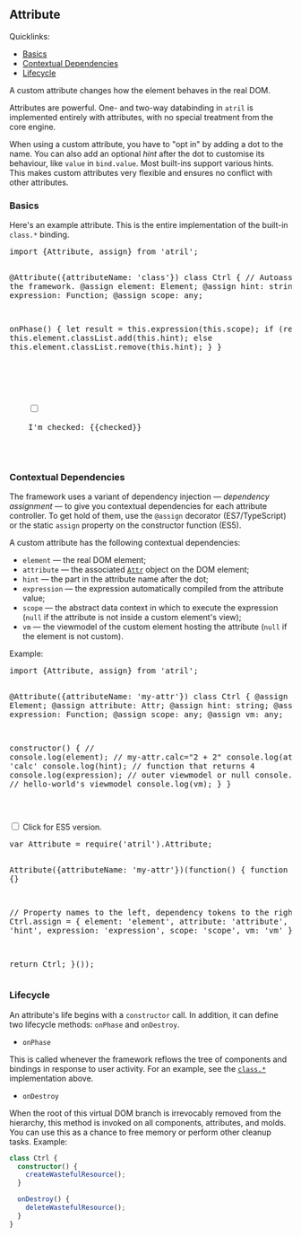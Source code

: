 ## Attribute

<div class="info pad decorate-links">
  <p>Quicklinks:</p>
  <ul>
    <li><a href="attribute/#basics">Basics</a></li>
    <li><a href="attribute/#contextual-dependencies">Contextual Dependencies</a></li>
    <li><a href="attribute/#lifecycle">Lifecycle</a></li>
  </ul>
</div>

A custom attribute changes how the element behaves in the real DOM.

Attributes are powerful. One- and two-way databinding in `atril` is implemented
entirely with attributes, with no special treatment from the core engine.

When using a custom attribute, you have to "opt in" by adding a dot to the name.
You can also add an optional _hint_ after the dot to customise its behaviour,
like `value` in `bind.value`. Most built-ins support various hints. This makes
custom attributes very flexible and ensures no conflict with other attributes.

### Basics

Here's an example attribute. This is the entire implementation of the built-in
`class.*` binding.

<div class="code-pair">
<pre highlight.typescript>
import {Attribute, assign} from 'atril';

@Attribute({attributeName: 'class'})
class Ctrl {
  // Autoassigned by the framework.
  @assign element: Element;
  @assign hint: string;
  @assign expression: Function;
  @assign scope: any;

  onPhase() {
    let result = this.expression(this.scope);
    if (result) this.element.classList.add(this.hint);
    else this.element.classList.remove(this.hint);
  }
}
</pre>

<pre highlight.html>
<div let.checked="true">
  <!-- Set class `info` when `checked` is true
       and `error` otherwise. -->
  <label class.info="checked" class.error="!checked">

    <input twoway.checked="checked" type="checkbox">

    <span>I'm checked: {{checked}}</span>

  </label>
</div>
</pre>
</div>

<template doc-demo. let.checked="true">
  <div class="pad-v">
    <label class="pad" class.info="checked" class.error="!checked">
      <input twoway.checked="checked" type="checkbox">
      <span>I'm checked: {{checked}}</span>
    </label>
  </div>
</template>

### Contextual Dependencies

The framework uses a variant of dependency injection — _dependency assignment_ —
to give you contextual dependencies for each attribute controller. To get hold
of them, use the `@assign` decorator (ES7/TypeScript) or the static `assign`
property on the constructor function (ES5).

A custom attribute has the following contextual dependencies:
* `element` — the real DOM element;
* `attribute` — the associated
  [`Attr`](https://developer.mozilla.org/en-US/docs/Web/API/Attr) object on the
  DOM element;
* `hint` — the part in the attribute name after the dot;
* `expression` — the expression automatically compiled from the attribute value;
* `scope` — the abstract data context in which to execute the expression (`null`
  if the attribute is not inside a custom element's view);
* `vm` — the viewmodel of the custom element hosting the attribute (`null` if
  the element is not custom).

Example:

<div class="code-pair">
<pre highlight.typescript>
import {Attribute, assign} from 'atril';

@Attribute({attributeName: 'my-attr'})
class Ctrl {
  @assign element: Element;
  @assign attribute: Attr;
  @assign hint: string;
  @assign expression: Function;
  @assign scope: any;
  @assign vm: any;

  constructor() {
    // <hello-world my-attr.calc="2 + 2"></hello-world>
    console.log(element);
    // my-attr.calc="2 + 2"
    console.log(attribute);
    // 'calc'
    console.log(hint);
    // function that returns 4
    console.log(expression);
    // outer viewmodel or null
    console.log(scope);
    // hello-world's viewmodel
    console.log(vm);
  }
}
</pre>

<pre highlight.html>
<hello-world my-attr.calc="2 + 2"></hello-world>
</pre>
</div>

<div>
  <sf-collapse class="info">
    <input id="assign-es5" type="checkbox">
    <label for="assign-es5" class="pad">
      <sf-icon svg-icon.="info-circle" class="inline text-info"></sf-icon>
      Click for ES5 version.
    </label>
<pre highlight.javascript>
var Attribute = require('atril').Attribute;

Attribute({attributeName: 'my-attr'})(function() {
  function Ctrl() {}

  // Property names to the left, dependency tokens to the right.
  Ctrl.assign = {
    element: 'element',
    attribute: 'attribute',
    hint: 'hint',
    expression: 'expression',
    scope: 'scope',
    vm: 'vm'
  };

  return Ctrl;
}());
</pre>
  </sf-collapse>
</div>

### Lifecycle

An attribute's life begins with a `constructor` call. In addition, it can define
two lifecycle methods: `onPhase` and `onDestroy`.

* `onPhase`

This is called whenever the framework reflows the tree of components and
bindings in response to user activity. For an example, see the
[`class.*`](attribute/#basics) implementation above.

* `onDestroy`

When the root of this virtual DOM branch is irrevocably removed from the
hierarchy, this method is invoked on all components, attributes, and molds. You
can use this as a chance to free memory or perform other cleanup tasks. Example:

```typescript
class Ctrl {
  constructor() {
    createWastefulResource();
  }

  onDestroy() {
    deleteWastefulResource();
  }
}
```

